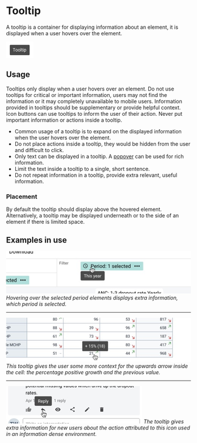 # Tooltip
A tooltip is a container for displaying information about an element, it is displayed when a user hovers over the element.

![](../images/tooltip.jpg)

## Usage
Tooltips only display when a user hovers over an element. Do not use tooltips for critical or important information, users may not find the information or it may completely unavailable to mobile users. Information provided in tooltips should be supplementary or provide helpful context. Icon buttons can use tooltips to inform the user of their action. Never put important information or actions inside a tooltip.

* Common usage of a tooltip is to expand on the displayed information when the user hovers over the element.
* Do not place actions inside a tooltip, they would be hidden from the user and difficult to click.
* Only text can be displayed in a tooltip. A [popover](../molecules/popover.md) can be used for rich information.
* Limit the text inside a tooltip to a single, short sentence.
* Do not repeat information in a tooltip, provide extra relevant, useful information.

### Placement
By default the tooltip should display above the hovered element. Alternatively, a tooltip may be displayed underneath or to the side of an element if there is limited space.

## Examples in use
![](../images/tooltip-example.jpg)
*Hovering over the selected period elements displays extra information, which period is selected.*

---

![](../images/tooltip-example2.jpg)
*This tooltip gives the user some more context for the upwards arrow inside the cell: the percentage positive growth and the previous value.*

---

![](../images/tooltip-example3.jpg)
*The tooltip gives extra information for new users about the action attributed to this icon used in an information dense environment.*
